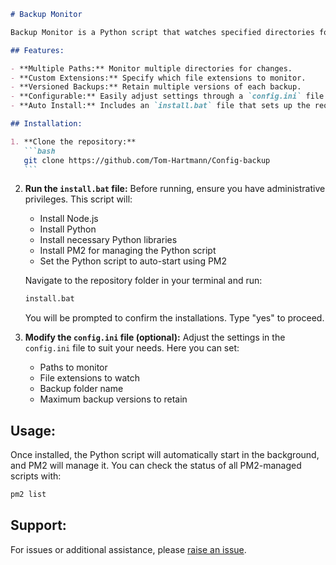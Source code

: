 ````markdown
# Backup Monitor

Backup Monitor is a Python script that watches specified directories for changes to text files. Whenever a tracked file is modified, the script creates a backup of that file. Users can specify multiple paths, extensions, the number of backup versions to retain, and a backup directory through a `config.ini` file.

## Features:

- **Multiple Paths:** Monitor multiple directories for changes.
- **Custom Extensions:** Specify which file extensions to monitor.
- **Versioned Backups:** Retain multiple versions of each backup.
- **Configurable:** Easily adjust settings through a `config.ini` file.
- **Auto Install:** Includes an `install.bat` file that sets up the required environment and dependencies automatically.

## Installation:

1. **Clone the repository:**
   ```bash
   git clone https://github.com/Tom-Hartmann/Config-backup
   ```
````

2. **Run the `install.bat` file:**
   Before running, ensure you have administrative privileges. This script will:

   - Install Node.js
   - Install Python
   - Install necessary Python libraries
   - Install PM2 for managing the Python script
   - Set the Python script to auto-start using PM2

   Navigate to the repository folder in your terminal and run:

   ```bash
   install.bat
   ```

   You will be prompted to confirm the installations. Type "yes" to proceed.

3. **Modify the `config.ini` file (optional):**
   Adjust the settings in the `config.ini` file to suit your needs. Here you can set:
   - Paths to monitor
   - File extensions to watch
   - Backup folder name
   - Maximum backup versions to retain

## Usage:

Once installed, the Python script will automatically start in the background, and PM2 will manage it. You can check the status of all PM2-managed scripts with:

```bash
pm2 list
```

## Support:

For issues or additional assistance, please [raise an issue](https://github.com/Tom-Hartmann/Config-backup/issues).

```

```
